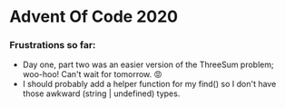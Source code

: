 # Advent Of Code 2020

### Frustrations so far:
- Day one, part two was an easier version of the ThreeSum problem; woo-hoo! Can't wait for tomorrow. 😡
- I should probably add a helper function for my find() so I don't have those awkward (string | undefined) types.
